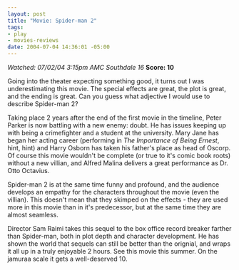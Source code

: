 ```yaml
--- 
layout: post
title: "Movie: Spider-man 2"
tags: 
- play
- movies-reviews
date: 2004-07-04 14:36:01 -05:00
---
```

<em>Watched: 07/02/04 3:15pm AMC Southdale 16</em>
<strong>Score: 10</strong>

Going into the theater expecting something good, it turns out I was underestimating this movie.  The special effects are great, the plot is great, and the ending is great.  Can you guess what adjective I would use to describe Spider-man 2?

Taking place 2 years after the end of the first movie in the timeline, Peter Parker is now battling with a new enemy: doubt.  He has issues keeping up with being a crimefighter and a student at the university.  Mary Jane has began her acting career (performing in <em>The Importance of Being Ernest</em>, hint, hint) and Harry Osborn has taken his father's place as head of Oscorp.  Of course this movie wouldn't be complete (or true to it's comic book roots) without a new villian, and Alfred Malina delivers a great performance as Dr. Otto Octavius.

Spider-man 2 is at the same time funny and profound, and the audience develops an empathy for the characters throughout the movie (even the villian).  This doesn't mean that they skimped on the effects - they are used more in this movie than in it's predecessor, but at the same time they are almost seamless.

Director Sam Raimi takes this sequel to the box office record breaker farther than Spider-man, both in plot depth and character development.  He has shown the world that sequels can still be better than the orignial, and wraps it all up in a truly enjoyable 2 hours.  See this movie this summer.  On the jamuraa scale it gets a well-deserved 10.
